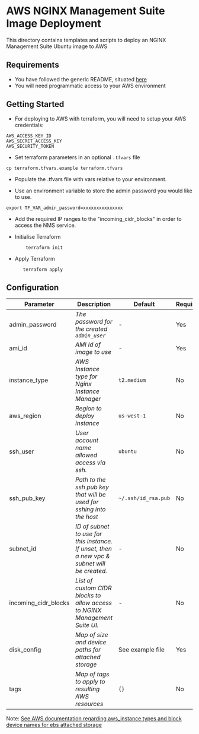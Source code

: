 # AWS NGINX Management Suite Image Deployment

This directory contains templates and scripts to deploy an NGINX Management Suite Ubuntu image to AWS

## Requirements

- You have followed the generic README, situated [here](../../../README.md)
- You will need programmatic access to your AWS environment

## Getting Started

- For deploying to AWS with terraform, you will need to setup your AWS credentials:

```shell
AWS_ACCESS_KEY_ID
AWS_SECRET_ACCESS_KEY
AWS_SECURITY_TOKEN
```

- Set terraform parameters in an optional `.tfvars` file

```shell
cp terraform.tfvars.example terraform.tfvars
```

- Populate the .tfvars file with vars relative to your environment.

- Use an environment variable to store the admin password you would like to use.

```
export TF_VAR_admin_password=xxxxxxxxxxxxxxx
```

- Add the required IP ranges to the "incoming_cidr_blocks" in order to access the NMS service.

- Initialise Terraform

  ```shell
      terraform init
  ```

- Apply Terraform

  ```shell
     terraform apply
  ```

## Configuration

| Parameter            | Description                                                                                 | Default             | Required |
| -------------------- |---------------------------------------------------------------------------------------------| ------------------- | -------- |
| admin_password       | _The password for the created `admin_user`_                                                 | -                   | Yes      |
| ami_id               | _AMI Id of image to use_                                                                    | -                   | Yes      |
| instance_type        | _AWS Instance type for Nginx Instance Manager_                                              | `t2.medium`         | No       |
| aws_region           | _Region to deploy instance_                                                                 | `us-west-1`         | No       |
| ssh_user             | _User account name allowed access via ssh._                                                 | `ubuntu`            | No       |
| ssh_pub_key          | _Path to the ssh pub key that will be used for sshing into the host_                        | `~/.ssh/id_rsa.pub` | No       |
| subnet_id            | _ID of subnet to use for this instance. If unset, then a new vpc & subnet will be created._ | -                   | No       |
| incoming_cidr_blocks | _List of custom CIDR blocks to allow access to NGINX Management Suite UI._                  | -                   | No       |
| disk_config          | _Map of size and device paths for attached storage_                                         | See example file    | Yes      |
| tags                 | _Map of tags to apply to resulting AWS resources_                                           | `{}`                | No       |

Note: [See AWS documentation regarding aws_instance types and block device names for ebs attached storage](https://docs.aws.amazon.com/AWSEC2/latest/UserGuide/nvme-ebs-volumes.html)
